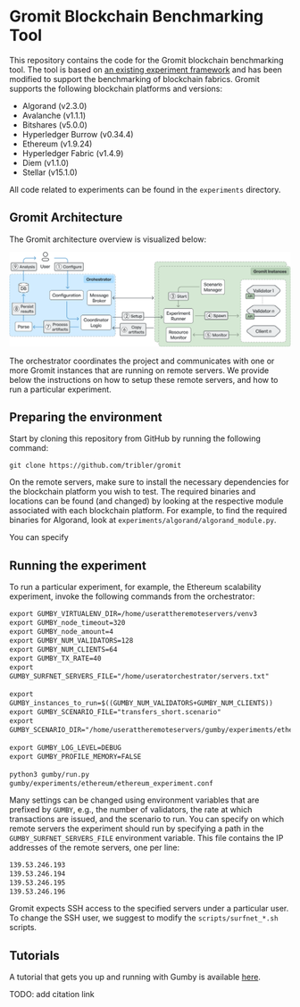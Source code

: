 # Gromit Blockchain Benchmarking Tool

This repository contains the code for the Gromit blockchain benchmarking tool.
The tool is based on [an existing experiment framework](https://github.com/tribler/gubmy) and has been modified to 
support the benchmarking of blockchain fabrics. Gromit supports the following blockchain platforms and versions:
- Algorand (v2.3.0)
- Avalanche (v1.1.1)
- Bitshares (v5.0.0)
- Hyperledger Burrow (v0.34.4)
- Ethereum (v1.9.24)
- Hyperledger Fabric (v1.4.9)
- Diem (v1.1.0)
- Stellar (v15.1.0)

All code related to experiments can be found in the `experiments` directory.

## Gromit Architecture

The Gromit architecture overview is visualized below:

<img src="docs/grom_arch.png" width="800" />


The orchestrator coordinates the project and communicates with one or more Gromit instances that are running on 
remote servers. We provide below the instructions on how to setup these remote servers, and how to run a particular 
experiment.

## Preparing the environment
Start by cloning this repository from GitHub by running the following command:

```
git clone https://github.com/tribler/gromit
```

On the remote servers, make sure to install the necessary dependencies for the blockchain platform you wish to test.
The required binaries and locations can be found (and changed) by looking at the respective module associated with 
each blockchain platform.
For example, to find the required binaries for Algorand, look at `experiments/algorand/algorand_module.py`.

You can specify 

## Running the experiment

To run a particular experiment, for example, the Ethereum scalability experiment, invoke the following commands from 
the 
orchestrator:

```
export GUMBY_VIRTUALENV_DIR=/home/userattheremoteservers/venv3
export GUMBY_node_timeout=320
export GUMBY_node_amount=4
export GUMBY_NUM_VALIDATORS=128
export GUMBY_NUM_CLIENTS=64
export GUMBY_TX_RATE=40
export GUMBY_SURFNET_SERVERS_FILE="/home/useratorchestrator/servers.txt"

export GUMBY_instances_to_run=$((GUMBY_NUM_VALIDATORS+GUMBY_NUM_CLIENTS))
export GUMBY_SCENARIO_FILE="transfers_short.scenario"
export GUMBY_SCENARIO_DIR="/home/userattheremoteservers/gumby/experiments/ethereum"

export GUMBY_LOG_LEVEL=DEBUG
export GUMBY_PROFILE_MEMORY=FALSE

python3 gumby/run.py gumby/experiments/ethereum/ethereum_experiment.conf
```

Many settings can be changed using environment variables that are prefixed by `GUMBY`, e.g., the number of 
validators, the rate at which transactions are issued, and the scenario to run.
You can specify on which remote servers the experiment should run by specifying a path in the 
`GUMBY_SURFNET_SERVERS_FILE` environment variable. This file contains the IP addresses of the remote servers, one per 
line:

```
139.53.246.193
139.53.246.194
139.53.246.195
139.53.246.196
```

Gromit expects SSH access to the specified servers under a particular user.
To change the SSH user, we suggest to modify the `scripts/surfnet_*.sh` scripts.

## Tutorials
A tutorial that gets you up and running with Gumby is available [here](docs/tutorials/experiment_tutorial_1.rst).

TODO: add citation link
